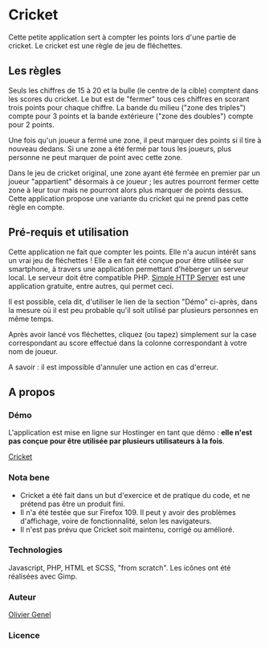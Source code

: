 # Cricket

Cette petite application sert à compter les points lors d'une partie de cricket.
Le cricket est une règle de jeu de fléchettes.

## Les règles

Seuls les chiffres de 15 à 20 et la bulle (le centre de la cible) comptent dans les scores du cricket.
Le but est de "fermer" tous ces chiffres en scorant trois points pour chaque chiffre. La bande du milieu ("zone des triples") compte pour 3 points et la bande extérieure ("zone des doubles") compte pour 2 points.

Une fois qu'un joueur a fermé une zone, il peut marquer des points si il tire à nouveau dedans. Si une zone a été fermé par tous les joueurs, plus personne ne peut marquer de point avec cette zone.

Dans le jeu de cricket original, une zone ayant été fermée en premier par un joueur "appartient" désormais à ce joueur ; les autres pourront fermer cette zone à leur tour mais ne pourront alors plus marquer de points dessus.
Cette application propose une variante du cricket qui ne prend pas cette règle en compte.

## Pré-requis et utilisation

Cette application ne fait que compter les points. Elle n'a aucun intérêt sans un vrai jeu de fléchettes !
Elle a en fait été conçue pour être utilisée sur smartphone, à travers une application permettant d'héberger un serveur local. Le serveur doit être compatible PHP.
[Simple HTTP Server](https://play.google.com/store/apps/details?id=jp.ubi.common.http.server) est une application gratuite, entre autres, qui permet ceci.

Il est possible, cela dit, d'utiliser le lien de la section "Démo" ci-après, dans la mesure où il est peu probable qu'il soit utilisé par plusieurs personnes en même temps.

Après avoir lancé vos fléchettes, cliquez (ou tapez) simplement sur la case correspondant au score effectué dans la colonne correspondant à votre nom de joueur.

A savoir : il est impossible d'annuler une action en cas d'erreur.

## A propos

### Démo

L'application est mise en ligne sur Hostinger en tant que démo : **elle n'est pas conçue pour être utilisée par plusieurs utilisateurs à la fois**.
<!-- TODO -->
[Cricket](https://dossierg.000webhostapp.com/projects/cricket/)

### Nota bene

- Cricket a été fait dans un but d'exercice et de pratique du code, et ne prétend pas être un produit fini.
- Il n'a été testée que sur Firefox 109. Il peut y avoir des problèmes d'affichage, voire de fonctionnalité, selon les navigateurs.
- Il n'est pas prévu que Cricket soit maintenu, corrigé ou amélioré.

### Technologies

Javascript, PHP, HTML et SCSS, "from scratch".
Les icônes ont été réalisées avec Gimp.

### Auteur

[Olivier Genel](https://github.com/usernameJunior)

### Licence

<!-- This project is licensed under the [CC0 1.0 Universal](LICENSE.md)
Creative Commons License - see the [LICENSE.md](LICENSE.md) file for
details -->
